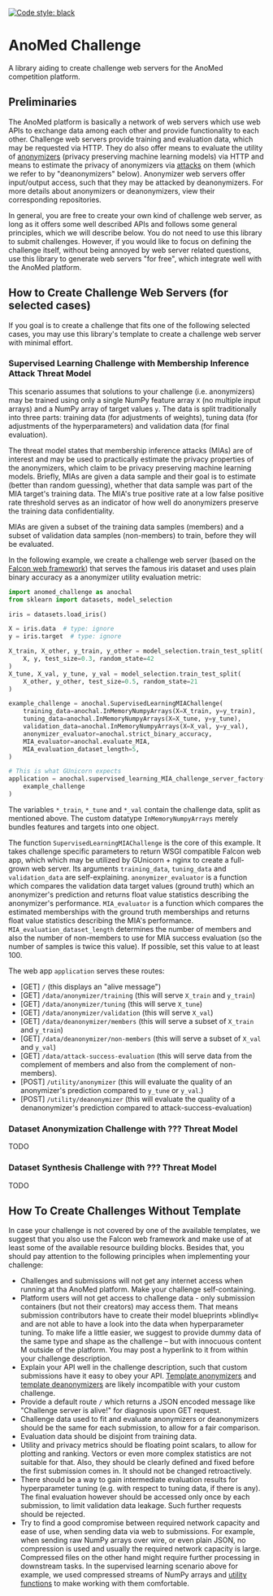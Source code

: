 [![Code style: black](https://img.shields.io/badge/code%20style-black-000000.svg)](https://github.com/psf/black)

# AnoMed Challenge

A library aiding to create challenge web servers for the AnoMed competition
platform.

## Preliminaries

The AnoMed platform is basically a network of web servers which use web APIs to
exchange data among each other and provide functionality to each other.
Challenge web servers provide training and evaluation data, which may be
requested via HTTP. They do also offer means to evaluate the utility of
[anonymizers](https://github.com/ypotdevin/anomed_anonymizer) (privacy
preserving machine learning models) via HTTP and means to estimate the privacy
of anonymizers via [attacks](https://github.com/ypotdevin/anomed_deanonymizer)
on them (which we refer to by "deanonymizers" below). Anonymizer web servers
offer input/output access, such that they may be attacked by deanonymizers. For
more details about anonymizers or deanonymizers, view their corresponding
repositories.

In general, you are free to create your own kind of challenge web server, as
long as it offers some well described APIs and follows some general principles,
which we will describe below. You do not need to use this library to submit
challenges. However, if you would like to focus on defining the challenge
itself, without being annoyed by web server related questions, use this library
to generate web servers "for free", which integrate well with the AnoMed
platform.

## How to Create Challenge Web Servers (for selected cases)

If you goal is to create a challenge that fits one of the following selected
cases, you may use this library's template to create a challenge web server with
minimal effort.

### Supervised Learning Challenge with Membership Inference Attack Threat Model

This scenario assumes that solutions to your challenge (i.e. anonymizers) may be
trained using only a single NumPy feature array `X` (no multiple input arrays)
and a NumPy array of target values `y`. The data is split traditionally into
three parts: training data (for adjustments of weights), tuning data (for
adjustments of the hyperparameters) and validation data (for final evaluation).

The threat model states that membership inference attacks (MIAs) are of interest
and may be used to practically estimate the privacy properties of the
anonymizers, which claim to be privacy preserving machine learning models.
Briefly, MIAs are given a data sample and their goal is to estimate (better than
random guessing), whether that data sample was part of the MIA target's training
data. The MIA's true positive rate at a low false positive rate threshold serves
as an indicator of how well do anonymizers preserve the training data
confidentiality.

MIAs are given a subset of the training data samples (members) and a subset of
validation data samples (non-members) to train, before they will be evaluated.

In the following example, we create a challenge web server (based on the [Falcon
web framework](https://falcon.readthedocs.io/en/stable/)) that serves the famous
iris dataset and uses plain binary accuracy as a anonymizer utility evaluation
metric:

```python
import anomed_challenge as anochal
from sklearn import datasets, model_selection

iris = datasets.load_iris()

X = iris.data  # type: ignore
y = iris.target  # type: ignore

X_train, X_other, y_train, y_other = model_selection.train_test_split(
    X, y, test_size=0.3, random_state=42
)
X_tune, X_val, y_tune, y_val = model_selection.train_test_split(
    X_other, y_other, test_size=0.5, random_state=21
)

example_challenge = anochal.SupervisedLearningMIAChallenge(
    training_data=anochal.InMemoryNumpyArrays(X=X_train, y=y_train),
    tuning_data=anochal.InMemoryNumpyArrays(X=X_tune, y=y_tune),
    validation_data=anochal.InMemoryNumpyArrays(X=X_val, y=y_val),
    anonymizer_evaluator=anochal.strict_binary_accuracy,
    MIA_evaluator=anochal.evaluate_MIA,
    MIA_evaluation_dataset_length=5,
)

# This is what GUnicorn expects
application = anochal.supervised_learning_MIA_challenge_server_factory(
    example_challenge
)
```

The variables `*_train`, `*_tune` and `*_val` contain the challenge data, split
as mentioned above. The custom datatype `InMemoryNumpyArrays` merely bundles
features and targets into one object.

The function `SupervisedLearningMIAChallenge` is the core of this example. It
takes challenge specific parameters to return WSGI compatible Falcon web app,
which which may be utilized by GUnicorn + nginx to create a full-grown web
server. Its arguments `training_data`, `tuning_data` and `validation_data` are
self-explaining. `anonymizer_evaluator` is a function which compares the
validation data target values (ground truth) which an anonymizer's prediction
and returns float value statistics describing the anonymizer's performance.
`MIA_evaluator` is a function which compares the estimated memberships with the
ground truth memberships and returns float value statistics describing the MIA's
performance. `MIA_evaluation_dataset_length` determines the number of members
and also the number of non-members to use for MIA success evaluation (so the
number of samples is twice this value). If possible, set this value to at least 100.

The web app `application` serves these routes:

- [GET] `/` (this displays an "alive message")
- [GET] `/data/anonymizer/training` (this will serve `X_train` and `y_train`)
- [GET] `/data/anonymizer/tuning` (this will serve `X_tune`)
- [GET] `/data/anonymizer/validation` (this will serve `X_val`)
- [GET] `/data/deanonymizer/members` (this will serve a subset of `X_train` and
  `y_train`)
- [GET] `/data/deanonymizer/non-members` (this will serve a subset of `X_val`
  and `y_val`)
- [GET] `/data/attack-success-evaluation` (this will serve data from the
  complement of members and also from the complement of non-members).
- [POST] `/utility/anonymizer` (this will evaluate the quality of an
  anonymizer's prediction compared to `y_tune` or `y_val`.)
- [POST] `/utility/deanonymizer` (this will evaluate the quality of a
  denanonymizer's prediction compared to attack-success-evaluation)

### Dataset Anonymization Challenge with ??? Threat Model

TODO

### Dataset Synthesis Challenge with ??? Threat Model

TODO

## How To Create Challenges Without Template

In case your challenge is not covered by one of the available templates, we
suggest that you also use the Falcon web framework and make use of at least some
of the available resource building blocks. Besides that, you should pay
attention to the following principles when implementing your challenge:

- Challenges and submissions will not get any internet access when running at
  tha AnoMed platform. Make your challenge self-containing.
- Platform users will not get access to challenge data - only submission
  containers (but not their creators) may access them. That means submission
  contributors have to create their model blueprints »blindly« and are not able
  to have a look into the data when hyperparameter tuning. To make life a little
  easier, we suggest to provide dummy data of the same type and shape as the
  challenge – but with innocuous content M outside of the platform. You may post
  a hyperlink to it from within your challenge description.
- Explain your API well in the challenge description, such that custom
  submissions have it easy to obey your API. [Template
  anonymizers](https://github.com/ypotdevin/anomed_anonymizer) and [template
  deanonymizers](https://github.com/ypotdevin/anomed_deanonymizer) are likely
  incompatible with your custom challenge.
- Provide a default route `/` which returns a JSON encoded message like
  "Challenge server is alive!" for diagnosis upon GET request.
- Challenge data used to fit and evaluate anonymizers or deanonymizers should be
  the same for each submission, to allow for a fair comparison.
- Evaluation data should be disjoint from training data.
- Utility and privacy metrics should be floating point scalars, to allow for
  plotting and ranking. Vectors or even more complex statistics are not suitable
  for that. Also, they should be clearly defined and fixed before the first
  submission comes in. It should not be changed retroactively.
- There should be a way to gain intermediate evaluation results for
  hyperparameter tuning (e.g. with respect to tuning data, if there is any). The
  final evaluation however should be accessed only once by each submission, to
  limit validation data leakage. Such further requests should be rejected.
- Try to find a good compromise between required network capacity and ease of
  use, when sending data via web to submissions. For example, when sending raw
  NumPy arrays over wire, or even plain JSON, no compression is used and usually
  the required network capacity is large. Compressed files on the other hand
  might require further processing in downstream tasks. In the supervised
  learning scenario above for example, we used compressed streams of NumPy
  arrays and [utility functions](https://github.com/ypotdevin/anomed_utils) to
  make working with them comfortable.
